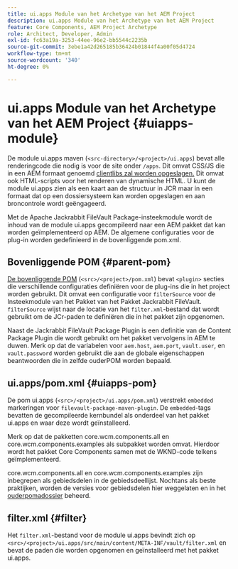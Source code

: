 ```yaml
---
title: ui.apps Module van het Archetype van het AEM Project
description: ui.apps Module van het Archetype van het AEM Project
feature: Core Components, AEM Project Archetype
role: Architect, Developer, Admin
exl-id: fc63a19a-3253-44ee-96e2-bb5544c2235b
source-git-commit: 3ebe1a42d265185b36424b01844f4a00f05d4724
workflow-type: tm+mt
source-wordcount: '340'
ht-degree: 0%

---
```


# ui.apps Module van het Archetype van het AEM Project {#uiapps-module}

De module ui.apps maven (`<src-directory>/<project>/ui.apps`) bevat alle renderingcode die nodig is voor de site onder `/apps`. Dit omvat CSS/JS die in een AEM formaat genoemd [clientlibs zal worden opgeslagen.](uifrontend.md#clientlibs) Dit omvat ook HTML-scripts voor het renderen van dynamische HTML. U kunt de module ui.apps zien als een kaart aan de structuur in JCR maar in een formaat dat op een dossiersysteem kan worden opgeslagen en aan broncontrole wordt geëngageerd.

Met de Apache Jackrabbit FileVault Package-insteekmodule wordt de inhoud van de module ui.apps gecompileerd naar een AEM pakket dat kan worden geïmplementeerd op AEM. De algemene configuraties voor de plug-in worden gedefinieerd in de bovenliggende pom.xml.

## Bovenliggende POM {#parent-pom}

[De bovenliggende POM](/help/developing/archetype/using.md#parent-pom) (`<src>/<project>/pom.xml`) bevat  `<plugin>` secties die verschillende configuraties definiëren voor de plug-ins die in het project worden gebruikt. Dit omvat een configuratie voor `filterSource` voor de Insteekmodule van het Pakket van het Pakket Jackrabbit FileVault. `filterSource` wijst naar de locatie van het `filter.xml`-bestand dat wordt gebruikt om de JCr-paden te definiëren die in het pakket zijn opgenomen.

Naast de Jackrabbit FileVault Package Plugin is een definitie van de Content Package Plugin die wordt gebruikt om het pakket vervolgens in AEM te duwen. Merk op dat de variabelen voor `aem.host`, `aem.port`, `vault.user`, en `vault.password` worden gebruikt die aan de globale eigenschappen beantwoorden die in zelfde ouderPOM worden bepaald.

## ui.apps/pom.xml {#uiapps-pom}

De pom ui.apps (`<src>/<project>/ui.apps/pom.xml`) verstrekt `embedded` markeringen voor `filevault-package-maven-plugin`. De `embedded`-tags bevatten de gecompileerde kernbundel als onderdeel van het pakket ui.apps en waar deze wordt geïnstalleerd.

Merk op dat de pakketten core.wcm.components.all en core.wcm.components.examples als subpakket worden omvat. Hierdoor wordt het pakket Core Components samen met de WKND-code telkens geïmplementeerd.

core.wcm.components.all en core.wcm.components.examples zijn inbegrepen als gebiedsdelen in de gebiedsdeellijst. Nochtans als beste praktijken, worden de versies voor gebiedsdelen hier weggelaten en in het [ouderpomadossier](/help/developing/archetype/using.md#core-components) beheerd.

## filter.xml {#filter}

Het `filter.xml`-bestand voor de module ui.apps bevindt zich op `<src>/<project>/ui.apps/src/main/content/META-INF/vault/filter.xml` en bevat de paden die worden opgenomen en geïnstalleerd met het pakket ui.apps.
